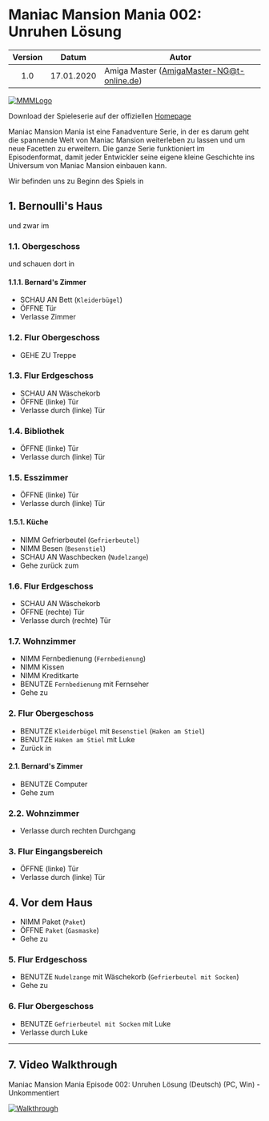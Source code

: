 # Maniac Mansion Mania 002: Unruhen Lösung

| Version | Datum      | Autor                                     |
|:-------:|------------|-------------------------------------------|
|  1.0    | 17.01.2020 | Amiga Master (AmigaMaster-NG@t-online.de) |

[![MMMLogo](https://www.maniac-mansion-mania.com/banner/banner.png)](https://www.maniac-mansion-mania.com)

Download der Spieleserie auf der offiziellen [Homepage](https://www.maniac-mansion-mania.com)

Maniac Mansion Mania ist eine Fanadventure Serie, in der es darum geht die spannende Welt von Maniac Mansion weiterleben zu lassen und um neue Facetten zu erweitern. Die ganze Serie funktioniert im Episodenformat, damit jeder Entwickler seine eigene kleine Geschichte ins Universum von Maniac Mansion einbauen kann.

Wir befinden uns zu Beginn des Spiels in

## 1. Bernoulli's Haus

und zwar im

### 1.1. Obergeschoss

und schauen dort in

#### 1.1.1. Bernard's Zimmer

- SCHAU AN Bett (`Kleiderbügel`)
- ÖFFNE Tür
- Verlasse Zimmer

### 1.2. Flur Obergeschoss

- GEHE ZU Treppe

### 1.3. Flur Erdgeschoss

- SCHAU AN Wäschekorb
- ÖFFNE (linke) Tür
- Verlasse durch (linke) Tür

### 1.4. Bibliothek

- ÖFFNE (linke) Tür
- Verlasse durch (linke) Tür

### 1.5. Esszimmer

- ÖFFNE (linke) Tür
- Verlasse durch (linke) Tür

#### 1.5.1. Küche

- NIMM Gefrierbeutel (`Gefrierbeutel`)
- NIMM Besen (`Besenstiel`)
- SCHAU AN Waschbecken (`Nudelzange`)
- Gehe zurück zum

### 1.6. Flur Erdgeschoss

- SCHAU AN Wäschekorb
- ÖFFNE (rechte) Tür
- Verlasse durch (rechte) Tür

### 1.7. Wohnzimmer

- NIMM Fernbedienung (`Fernbedienung`)
- NIMM Kissen
- NIMM Kreditkarte
- BENUTZE `Fernbedienung` mit Fernseher
- Gehe zu

### 2. Flur Obergeschoss

- BENUTZE `Kleiderbügel` mit `Besenstiel` (`Haken am Stiel`)
- BENUTZE `Haken am Stiel` mit Luke
- Zurück in

#### 2.1. Bernard's Zimmer

- BENUTZE Computer
- Gehe zum

### 2.2. Wohnzimmer

- Verlasse durch rechten Durchgang

### 3. Flur Eingangsbereich

- ÖFFNE (linke) Tür
- Verlasse durch (linke) Tür

## 4. Vor dem Haus

- NIMM Paket (`Paket`)
- ÖFFNE `Paket` (`Gasmaske`)
- Gehe zu

### 5. Flur Erdgeschoss

- BENUTZE `Nudelzange` mit Wäschekorb (`Gefrierbeutel mit Socken`)
- Gehe zu

### 6. Flur Obergeschoss

- BENUTZE `Gefrierbeutel mit Socken` mit Luke
- Verlasse durch Luke

--------------------------------------------------------------------------------

## 7. Video Walkthrough

Maniac Mansion Mania Episode 002: Unruhen Lösung (Deutsch) (PC, Win) - Unkommentiert

[![Walkthrough](https://img.youtube.com/vi/9DuGTuiWDqk/0.jpg)](https://www.youtube.com/watch?v=9DuGTuiWDqk)
